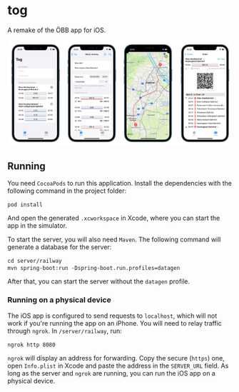 # tog

A remake of the ÖBB app for iOS.

![Screenshots](resources/screenshots.png)

## Running

You need `CocoaPods` to run this application. Install the dependencies with the following command in the project folder:
```
pod install
```
And open the generated `.xcworkspace` in Xcode, where you can start the app in the simulator.

To start the server, you will also need `Maven`. The following command will generate a database for the server:
```
cd server/railway
mvn spring-boot:run -Dspring-boot.run.profiles=datagen
```
After that, you can start the server without the `datagen` profile.

### Running on a physical device

The iOS app is configured to send requests to `localhost`, which will not work if you're running the app on an iPhone.
You will need to relay traffic through `ngrok`. In `/server/railway`, run:
```
ngrok http 8080
```
`ngrok` will display an address for forwarding. Copy the secure (`https`) one, open `Info.plist` in Xcode and paste
the address in the `SERVER_URL` field. As long as the server and `ngrok` are running, you can run the iOS app on a
physical device.
